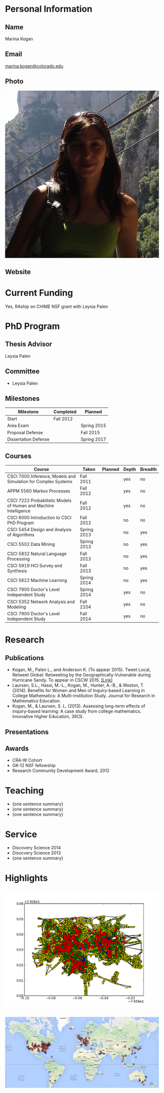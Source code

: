 

# Personal Information

## Name
Marina Kogan

## Email
marina.kogan@colorado.edu

## Photo
![profile photo](1FzZrZPMvoGScsgVuGLSlshMDVOJHn4Q1wYzLt6YA4rU-photo-0.png)

## Website


# Current Funding
Yes, RAship on CHIME NSF grant with Leysia Palen

# PhD Program

## Thesis Advisor
Leysia Palen

## Committee
* Leysia Palen

## Milestones

| Milestone            | Completed         | Planned           |         
| -------------------- | ----------------- | ----------------- |
| Start                | Fall 2012 |                   |
| Area Exam            |  | Spring 2015 |
| Proposal Defense     |  | Fall 2015 |
| Dissertation Defense |  | Spring 2017 |

## Courses

| Course           | Taken             | Planned            | Depth    | Breadth | 
| ---------------- | ----------------- | ------------------ | -------- | ------- |
| CSCI 7000  Inference, Models and Simulation for Complex Systems | Fall 2011 |  | yes | no|
| APPM 5560 Markov Processes| Fall 2012 | | yes| no|
| CSCI 7222 Probabilistic Models of Human and Machine Intelligence | Fall 2012 |  | yes | no|
| CSCI 6000 Introduction to CSCI PhD Program| Fall 2012 |  | no | no|
| CSCI 5454 Design and Analysis of Algorithms | Spring 2013 |  | no | yes |
| CSCI 5502 Data Mining | Spring 2013 |  | no | yes |
| CSCI 5832 Natural Language Processing | Fall 2013 |  | no | yes |
| CSCI 5919 HCI Survey and Synthesis | Fall 2013 |  | no | yes |
| CSCI 5622 Machine Learning | Spring 2014 |  | no | yes |
| CSCI 7900 Doctor's Level Independent Study | Spring 2014 |  | yes | no |
| CSCI 5352 Network Analysis and Modeling | Fall 2104 |  | yes | no |
| CSCI 7900 Doctor's Level Independent Study | Fall 2014 |  | yes | no |

# Research

## Publications

* Kogan, M., Palen L., and Anderson K. (To appear 2015). Tweet Local, Retweet Global: Retweeting by the Geographically-Vulnerable during Hurricane Sandy. To appear in CSCW 2015. [[Link]](https://www.cs.colorado.edu/~palen/palen_papers/CSCW-SandyRetweetPaperCR.pdf)
* Laursen, S.L., Hassi, M.-L., Kogan, M., Hunter, A.-B., & Weston, T. (2014). Benefits for Women and Men of Inquiry-based Learning in College Mathematics: A Multi-institution Study. Journal for Research in Mathematics Education.
* Kogan, M., & Laursen, S. L. (2013).  Assessing long-term effects of inquiry-based learning:  A case study from college mathematics.  Innovative Higher Education, 39(3).



## Presentations

      
## Awards

* CRA-W Cohort
* GK-12 NSF fellowship
* Research Community Development Award, 2012


# Teaching

* {one sentence summary}
* {one sentence summary}
* {one sentence summary}

# Service

* Discovery Science 2014
* Disocvery Science 2013
* {one sentence summary}

# Highlights


## 


![highlight](1FzZrZPMvoGScsgVuGLSlshMDVOJHn4Q1wYzLt6YA4rU-highlight0-0.png)



## 


![highlight](1FzZrZPMvoGScsgVuGLSlshMDVOJHn4Q1wYzLt6YA4rU-highlight1-0.png)




